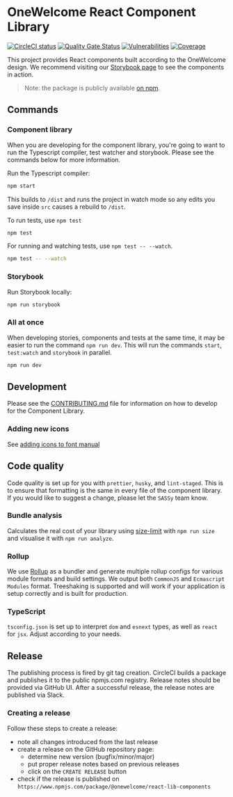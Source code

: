 # OneWelcome React Component Library

[![CircleCI status](https://circleci.com/gh/onewelcome/react-lib-components.svg?style=svg)](<https://circleci.com>)
[![Quality Gate Status](https://sonarcloud.io/api/project_badges/measure?project=onewelcome_react-lib-components&metric=alert_status&token=bfd2f636f3bec9d8df5f67a3c2881238964a8d5a)](https://sonarcloud.io/summary/new_code?id=onewelcome_react-lib-components)
[![Vulnerabilities](https://sonarcloud.io/api/project_badges/measure?project=onewelcome_react-lib-components&metric=vulnerabilities&token=bfd2f636f3bec9d8df5f67a3c2881238964a8d5a)](https://sonarcloud.io/summary/new_code?id=onewelcome_react-lib-components)
[![Coverage](https://sonarcloud.io/api/project_badges/measure?project=onewelcome_react-lib-components&metric=coverage&token=bfd2f636f3bec9d8df5f67a3c2881238964a8d5a)](https://sonarcloud.io/summary/new_code?id=onewelcome_react-lib-components)

This project provides React components built according to the OneWelcome design.
We recommend visiting our [Storybook page](https://onewelcome.github.io/react-lib-components) to see the components in action.

> Note: the package is publicly available [on npm](https://www.npmjs.com/package/@onewelcome/react-lib-components).

## Commands

### Component library

When you are developing for the component library, you're going to want to run the Typescript compiler, test watcher and storybook. Please see the commands below for more information.

Run the Typescript compiler:

```bash
npm start
```

This builds to `/dist` and runs the project in watch mode so any edits you save inside `src` causes a rebuild to `/dist`.

To run tests, use `npm test`

```bash
npm test
```

For running and watching tests, use `npm test -- --watch`.

```bash
npm test -- --watch
```

### Storybook

Run Storybook locally:

```bash
npm run storybook
```

### All at once

When developing stories, components and tests at the same time, it may be easier to run the command `npm run dev`. This will run the commands `start`, `test:watch` and `storybook` in parallel.

```bash
npm run dev
```

## Development

Please see the [CONTRIBUTING.md](https://github.com/onewelcome/react-lib-components/blob/master/CONTRIBUTING.md) file for information on how to develop for the Component Library.

### Adding new icons

See [adding icons to font manual](src/font/README.md)

## Code quality

Code quality is set up for you with `prettier`, `husky`, and `lint-staged`. This is to ensure that formatting is the same in every file of the component library. If you would like to suggest a change, please let the `SASSy` team know.

### Bundle analysis

Calculates the real cost of your library using [size-limit](https://github.com/ai/size-limit) with `npm run size` and visualise it with `npm run analyze`.

### Rollup

We use [Rollup](https://rollupjs.org) as a bundler and generate multiple rollup configs for various module formats and build settings. We output both `CommonJS` and `Ecmascript Modules` format. Treeshaking is supported and will work if your application is setup correctly and is built for production.

### TypeScript

`tsconfig.json` is set up to interpret `dom` and `esnext` types, as well as `react` for `jsx`. Adjust according to your needs.

## Release

The publishing process is fired by git tag creation. CircleCI builds a package and publishes it to the public npmjs.com registry.
Release notes should be provided via GitHub UI.
After a successful release, the release notes are published via Slack.

### Creating a release

Follow these steps to create a release:

- note all changes introduced from the last release
- create a release on the GitHub repository page:
  - determine new version (bugfix/minor/major)
  - put proper release notes based on previous releases
  - click on the `CREATE RELEASE` button
- check if the release is published on `https://www.npmjs.com/package/@onewelcome/react-lib-components`
